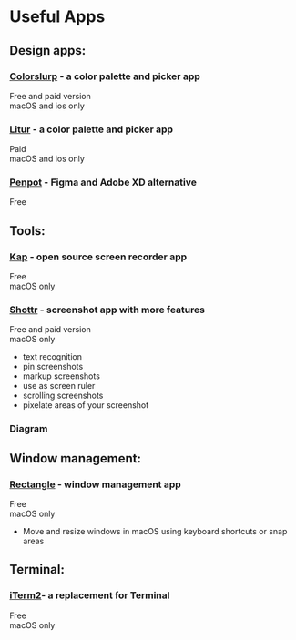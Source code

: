 # Useful Apps

## Design apps:   

### [Colorslurp](https://colorslurp.com/) - a color palette and picker app
Free and paid version  
macOS and ios only

### [Litur]() - a color palette and picker app
Paid   
macOS and ios only

### [Penpot](https://penpot.app/) - Figma and Adobe XD alternative
Free   


## Tools:

### [Kap](https://getkap.co/) - open source screen recorder app 
Free   
macOS only   

### [Shottr](https://shottr.cc/) - screenshot app with more features 
Free and paid version  
macOS only
- text recognition
- pin screenshots
- markup screenshots
- use as screen ruler
- scrolling screenshots
- pixelate areas of your screenshot

### Diagram

## Window management:

### [Rectangle](https://rectangleapp.com/) - window management app
Free  
macOS only
- Move and resize windows in macOS using keyboard shortcuts or snap areas


## Terminal:   

### [iTerm2](https://iterm2.com/)- a replacement for Terminal
Free   
macOS only
